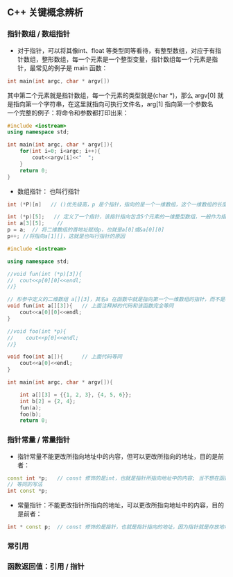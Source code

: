 ## C++ 关键概念辨析

### 指针数组 / 数组指针

- 对于指针，可以将其像int、float 等类型同等看待，有整型数组，对应于有指针数组，整形数组，每一个元素是一个整型变量，指针数组每一个元素是指针，最常见的例子是 main 函数：

```cpp
int main(int argc, char * argv[])
```
其中第二个元素就是指针数组，每一个元素的类型就是(char *)，那么 argv[0] 就是指向第一个字符串，在这里就指向可执行文件名，arg[1] 指向第一个参数名  
一个完整的例子：将命令和参数都打印出来：
```cpp
#include <iostream>
using namespace std;

int main(int argc, char * argv[]){
    for(int i=0; i<argc; i++){
        cout<<argv[i]<<"  ";
    }
    return 0;
}
```
- 数组指针： 也叫行指针
```cpp
int (*P)[n]   // ()优先级高，p 是个指针，指向的是一个一维数组，这个一维数组的长度是n，也可以说 p 的步长是n
```
```cpp
int (*p)[5];   // 定义了一个指针，该指针指向包含5个元素的一维整型数组，一般作为指向二维数组的函数参数使用
int a[3][5];    // 
p = a;  // 将二维数组的首地址赋给p，也就是a[0]或&a[0][0]
p++; //将指向a[1][]，这就是也叫行指针的原因
```
```cpp
#include <iostream>

using namespace std;

//void fun(int (*p)[3]){
//  cout<<p[0][0]<<endl;
//}

// 形参中定义的二维数组 a[][3]，其名a 在函数中就是指向第一个一维数组的指针，而不是相当于
void fun(int a[][3]){   // 上面注释掉的代码和该函数完全等同
    cout<<a[0][0]<<endl;
}

//void foo(int *p){
//    cout<<p[0]<<endl;
//}

void foo(int a[]){      // 上面代码等同
    cout<<a[0]<<endl;
}

int main(int argc, char * argv[]){

    int a[][3] = {{1, 2, 3}, {4, 5, 6}};
    int b[2] = {2, 4};
    fun(a);
    foo(b);
    return 0;
```

###  指针常量 / 常量指针
- 指针常量不能更改所指向地址中的内容，但可以更改所指向的地址，目的是前者：
```cpp
const int *p;   // const 修饰的是int，也就是指针所指向地址中的内容; 当不想在函数中改变函数参数的实参值，可以将该参数写成指针常量
// 等同的写法
int const *p;
```

- 常量指针：不能更改指针所指向的地址，可以更改所指向地址中的内容，目的是前者：
```cpp
int * const p;  // const 修饰的是指针，也就是指针指向的地址，因为指针就是存放地址类型变量
```


### 常引用



### 函数返回值：引用 / 指针


